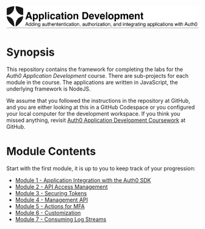 ![Lab Banner](./.assets/images/application-development-banner.png)

# Synopsis

This repository contains the framework for completing the labs for the
*Auth0 Application Development* course.
There are sub-projects for each module in the course.
The applications are written in JavaScript, the underlying framework is NodeJS.

We assume that you followed the instructions in the repository at GitHub,
and you are either looking at this in a GitHub Codespace or
you configured your local computer for the development workspace.
If you think you missed anything, revisit
[Auth0 Application Development Coursework](https://github.com/jmussman/auth0-application-development) at GitHub.

# Module Contents

Start with the first module, it is up to you to keep track of your progression:

* [Module 1 - Application Integration with the Auth0 SDK](module01-instructions.md)
* [Module 2 - API Access Management](module02-instructions.md)
* [Module 3 - Securing Tokens](module03-instructions.md)
* [Module 4 - Management API](module04-instructions.md9)
* [Module 5 - Actions for MFA](module05-instructions.md)
* [Module 6 - Customization](module06-instructions.md)
* [Module 7 - Consuming Log Streams](module07-instructions.md)